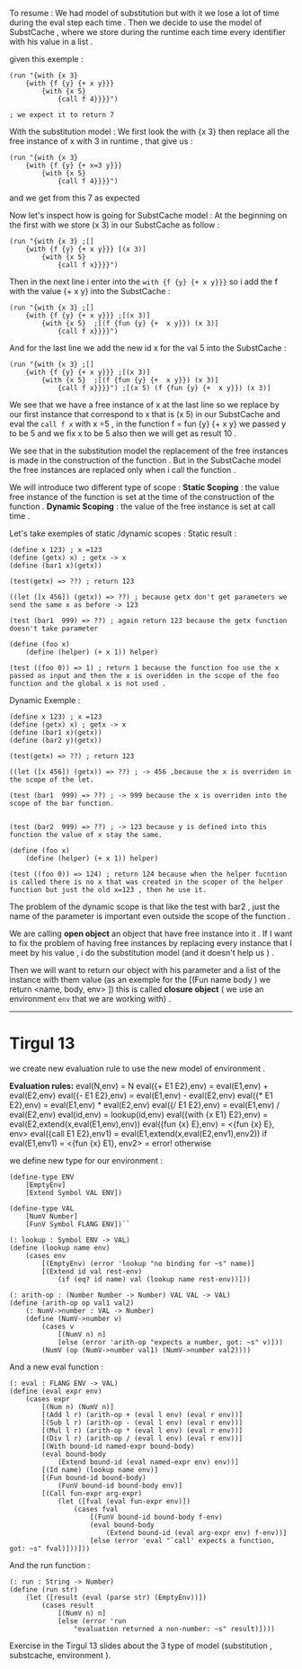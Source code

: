 To resume : We had model of substitution but with it we lose a lot of time during the eval step each time . 
Then we decide to use the model of SubstCache , where we store during the runtime each time every identifier with his value in a list .

given this exemple : 
```racket 
(run "{with {x 3}
	{with {f {y} {+ x y}}}
		{with {x 5}
			{call f 4}}}}")

; we expect it to return 7 
```

With the substitution model :  We first look the with {x 3} then replace all the free instance of x with 3 in runtime   , that give us : 
```
(run "{with {x 3}
	{with {f {y} {+ x=3 y}}}
		{with {x 5}
			{call f 4}}}}")
```
and we get from this 7 as expected 

Now let's inspect how is going for SubstCache model : 
At the beginning on the first with we store (x 3) in our SubstCache as follow : 
```
(run "{with {x 3} ;[]
	{with {f {y} {+ x y}}} [(x 3)] 
		{with {x 5} 
			{call f x}}}}")
```
Then in the next line i enter into the `with {f {y} {+ x y}}}`  so i add the f with the value {+ x y} into the SubstCache  : 
```racket
(run "{with {x 3} ;[]
	{with {f {y} {+ x y}}} ;[(x 3)]
		{with {x 5}  ;[(f {fun {y} {+  x y}}) (x 3)]
			{call f x}}}}")
```
And for the last line we add the new id x for the val 5 into the SubstCache :

```racket
(run "{with {x 3} ;[]
	{with {f {y} {+ x y}}} ;[(x 3)]
		{with {x 5}  ;[(f {fun {y} {+  x y}}) (x 3)]
			{call f x}}}}") ;[(x 5) (f {fun {y} {+  x y}}) (x 3)]
```
We see that we have a free instance of x at the last line so we replace by our first instance that correspond to x that is (x 5) in our SubstCache and eval the `call f x` with x =5 , in the function f = fun {y} {+ x y} we passed y to be 5 and we fix x to be 5 also then we will get as result 10 .


We see that  in the substitution  model the replacement of the free instances is made in the construction of the function .
But in the SubstCache model the free instances are replaced only when i call the function .

We will introduce two different type of scope : 
**Static Scoping** : the  value free instance of the function is set at the time of the construction of the function . 
**Dynamic Scoping** : the value of the free instance is set at call time .

Let's take exemples of static /dynamic scopes : 
Static result : 
```racket 
(define x 123) ; x =123
(define (getx) x) ; getx -> x
(define (bar1 x)(getx))

(test(getx) => ??) ; return 123

((let ([x 456]) (getx)) => ??) ; because getx don't get parameters we send the same x as before -> 123

(test (bar1  999) => ??) ; again return 123 because the getx function doesn't take parameter 

(define (foo x)
	(define (helper) (+ x 1)) helper)

(test ((foo 0)) => 1) ; return 1 because the function foo use the x passed as input and then the x is overidden in the scope of the foo function and the global x is not used .
```


Dynamic Exemple :
```racket 
(define x 123) ; x =123
(define (getx) x) ; getx -> x
(define (bar1 x)(getx))
(define (bar2 y)(getx))

(test(getx) => ??) ; return 123

((let ([x 456]) (getx)) => ??) ; -> 456 ,because the x is overriden in the scope of the let.

(test (bar1  999) => ??) ; -> 999 because the x is overriden into the scope of the bar function.


(test (bar2  999) => ??) ; -> 123 because y is defined into this function the value of x stay the same.

(define (foo x)
	(define (helper) (+ x 1)) helper)

(test ((foo 0)) => 124) ; return 124 because when the helper fucntion is called there is no x that was created in the scoper of the helper function but just the old x=123 , then he use it.
```

The problem of the dynamic scope  is that like the test with bar2 , just the name of the parameter is important even outside the scope of the function . 


We are calling **open object** an object  that have free instance into it  .
If I want to fix the problem of having free instances by replacing every instance that I meet by his value , i do the substitution model (and it doesn't help us ) .

Then we will want to return our object with his parameter and a list of the instance with them value (as an exemple for the \[(Fun name body ) we return <name, body, env> ]) this is called **closure object** ( we use an environment `env` that we are working with) . 



---
# Tirgul 13

we create new evaluation rule to use the new model of environment .

**Evaluation rules:**
eval(N,env) = N
eval({+ E1 E2},env) = eval(E1,env) + eval(E2,env)
eval({- E1 E2},env) = eval(E1,env) - eval(E2,env)
eval({* E1 E2},env) = eval(E1,env) * eval(E2,env)
eval({/ E1 E2},env) = eval(E1,env) / eval(E2,env)
eval(id,env) = lookup(id,env)
eval({with {x E1} E2},env) = eval(E2,extend(x,eval(E1,env),env))
eval({fun {x} E},env) = <{fun {x} E}, env>
eval({call E1 E2},env1)
	= eval(E1,extend(x,eval(E2,env1),env2))
			if eval(E1,env1) = <{fun {x} E1}, env2>
	= error! otherwise

we define new type for our environment  : 
```racket
(define-type ENV
	[EmptyEnv]
	[Extend Symbol VAL ENV])

(define-type VAL
	[NumV Number]
	[FunV Symbol FLANG ENV])``

(: lookup : Symbol ENV -> VAL)
(define (lookup name env)
	(cases env
		[(EmptyEnv) (error 'lookup "no binding for ~s" name)]
		[(Extend id val rest-env)
			(if (eq? id name) val (lookup name rest-env))]))

(: arith-op : (Number Number -> Number) VAL VAL -> VAL)
(define (arith-op op val1 val2)
	(: NumV->number : VAL -> Number)
	(define (NumV->number v)
		(cases v
			[(NumV n) n]
			[else (error 'arith-op "expects a number, got: ~s" v)]))
		(NumV (op (NumV->number val1) (NumV->number val2))))
```

And a new eval function : 
```racket
(: eval : FLANG ENV -> VAL)
(define (eval expr env)
	(cases expr
		[(Num n) (NumV n)]
		[(Add l r) (arith-op + (eval l env) (eval r env))]
		[(Sub l r) (arith-op - (eval l env) (eval r env))]
		[(Mul l r) (arith-op * (eval l env) (eval r env))]
		[(Div l r) (arith-op / (eval l env) (eval r env))]
		[(With bound-id named-expr bound-body)
		(eval bound-body
			(Extend bound-id (eval named-expr env) env))]
		[(Id name) (lookup name env)]
		[(Fun bound-id bound-body)
			(FunV bound-id bound-body env)]
		[(Call fun-expr arg-expr)
			(let ([fval (eval fun-expr env)])
				(cases fval
					[(FunV bound-id bound-body f-env)
					(eval bound-body
						(Extend bound-id (eval arg-expr env) f-env))]
					[else (error 'eval "`call' expects a function, got: ~s" fval)]))]))
```



And the run function : 
```racket
(: run : String -> Number)
(define (run str)
	(let ([result (eval (parse str) (EmptyEnv))])
		(cases result
			[(NumV n) n]
			[else (error 'run
				"evaluation returned a non-number: ~s" result)])))
```


Exercise in the Tirgul 13 slides about the 3 type of model (substitution , substcache, environment ).